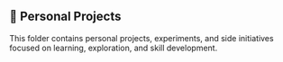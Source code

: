 ## 🧪 Personal Projects

This folder contains personal projects, experiments, and side initiatives focused on learning, exploration, and skill development.